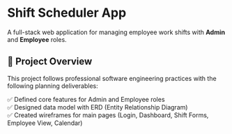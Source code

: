 # Shift Scheduler App

A full-stack web application for managing employee work shifts with **Admin** and **Employee** roles.

## 📐 Project Overview

This project follows professional software engineering practices with the following planning deliverables:

✅ Defined core features for Admin and Employee roles  
✅ Designed data model with ERD (Entity Relationship Diagram)  
✅ Created wireframes for main pages (Login, Dashboard, Shift Forms, Employee View, Calendar)
